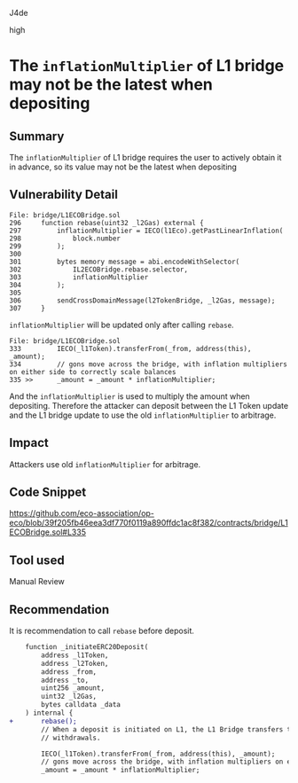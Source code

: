 J4de

high

# The `inflationMultiplier` of L1 bridge may not be the latest when depositing

## Summary

The `inflationMultiplier` of L1 bridge requires the user to actively obtain it in advance, so its value may not be the latest when depositing

## Vulnerability Detail

```solidity
File: bridge/L1ECOBridge.sol
296     function rebase(uint32 _l2Gas) external {
297         inflationMultiplier = IECO(l1Eco).getPastLinearInflation(
298             block.number
299         );
300
301         bytes memory message = abi.encodeWithSelector(
302             IL2ECOBridge.rebase.selector,
303             inflationMultiplier
304         );
305
306         sendCrossDomainMessage(l2TokenBridge, _l2Gas, message);
307     }
```

`inflationMultiplier` will be updated only after calling `rebase`.

```solidity
File: bridge/L1ECOBridge.sol
333         IECO(_l1Token).transferFrom(_from, address(this), _amount);
334         // gons move across the bridge, with inflation multipliers on either side to correctly scale balances
335 >>      _amount = _amount * inflationMultiplier;
```

And the `inflationMultiplier` is used to multiply the amount when depositing. Therefore the attacker can deposit between the L1 Token update and the L1 bridge update to use the old `inflationMultiplier` to arbitrage.

## Impact

Attackers use old `inflationMultiplier` for arbitrage.

## Code Snippet

https://github.com/eco-association/op-eco/blob/39f205fb46eea3df770f0119a890ffdc1ac8f382/contracts/bridge/L1ECOBridge.sol#L335

## Tool used

Manual Review

## Recommendation

It is recommendation to call `rebase` before deposit.

```diff
    function _initiateERC20Deposit(
        address _l1Token,
        address _l2Token,
        address _from,
        address _to,
        uint256 _amount,
        uint32 _l2Gas,
        bytes calldata _data
    ) internal {
+       rebase();
        // When a deposit is initiated on L1, the L1 Bridge transfers the funds to itself for future
        // withdrawals.

        IECO(_l1Token).transferFrom(_from, address(this), _amount);
        // gons move across the bridge, with inflation multipliers on either side to correctly scale balances
        _amount = _amount * inflationMultiplier;
```